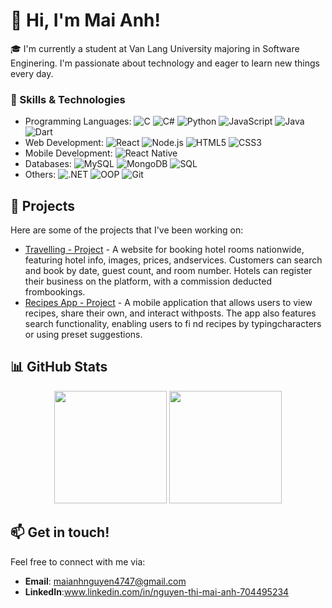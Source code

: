 # 👋 Hi, I'm Mai Anh!

🎓 I'm currently a student at Van Lang University majoring in Software Enginering. I'm passionate about technology and eager to learn new things every day.

### 🌟 Skills & Technologies
- Programming Languages: ![C](https://img.shields.io/badge/-C-black?style=flat-square&logo=c) ![C#](https://img.shields.io/badge/-C%23-black?style=flat-square&logo=c-sharp) ![Python](https://img.shields.io/badge/-Python-black?style=flat-square&logo=python) ![JavaScript](https://img.shields.io/badge/-JavaScript-black?style=flat-square&logo=javascript) ![Java](https://img.shields.io/badge/-Java-black?style=flat-square&logo=java) ![Dart](https://img.shields.io/badge/-Dart-black?style=flat-square&logo=dart)
- Web Development: ![React](https://img.shields.io/badge/-React-black?style=flat-square&logo=react) ![Node.js](https://img.shields.io/badge/-Node.js-black?style=flat-square&logo=node.js) ![HTML5](https://img.shields.io/badge/-HTML5-black?style=flat-square&logo=html5) ![CSS3](https://img.shields.io/badge/-CSS3-black?style=flat-square&logo=css3)
- Mobile Development: ![React Native](https://img.shields.io/badge/-React%20Native-black?style=flat-square&logo=react)
- Databases: ![MySQL](https://img.shields.io/badge/-MySQL-black?style=flat-square&logo=mysql) ![MongoDB](https://img.shields.io/badge/-MongoDB-black?style=flat-square&logo=mongodb) ![SQL](https://img.shields.io/badge/-SQL-black?style=flat-square&logo=sql)
- Others: ![.NET](https://img.shields.io/badge/-.NET-black?style=flat-square&logo=dotnet) ![OOP](https://img.shields.io/badge/-OOP-black?style=flat-square) ![Git](https://img.shields.io/badge/-Git-black?style=flat-square&logo=git)

## 🔭 Projects
Here are some of the projects that I've been working on:
- [Travelling - Project](https://github.com/CRCAT25/Travelling-Project) - A website for booking hotel rooms nationwide, featuring hotel info, images, prices, andservices. Customers can search and book by date, guest count, and room number. Hotels can register their business on the platform, with a commission deducted frombookings.
- [Recipes App - Project](https://github.com/maanhi1/Recipes-App) - A mobile application that allows users to view recipes, share their own, and interact withposts. The app also features search functionality, enabling users to fi nd recipes by typingcharacters or using preset suggestions.

## 📊 GitHub Stats
<p align="center">
  <img height="180em" src="https://github-readme-stats.vercel.app/api?username=maanhi1&show_icons=true&theme=graywhite" />
  <img height="180em" src="https://github-readme-stats.vercel.app/api/top-langs/?username=maanhi1&layout=compact&theme=graywhite"/>
</p>

## 📫 Get in touch!
Feel free to connect with me via:
- **Email**: maianhnguyen4747@gmail.com
- **LinkedIn**:www.linkedin.com/in/nguyen-thi-mai-anh-704495234

